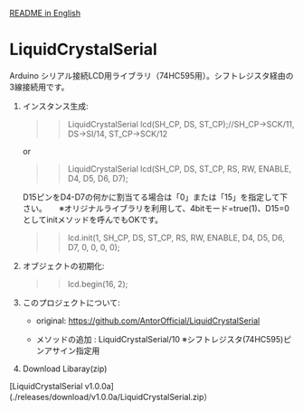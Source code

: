 [README in English](./README-en.md)

# LiquidCrystalSerial
Arduino シリアル接続LCD用ライブラリ（74HC595用）。シフトレジスタ経由の3線接続用です。

1. インスタンス生成: 
   >> LiquidCrystalSerial lcd(SH_CP, DS, ST_CP);//SH_CP->SCK/11, DS->SI/14, ST_CP->SCK/12
   
   or
   
   >> LiquidCrystalSerial lcd(SH_CP, DS, ST_CP, RS, RW, ENABLE, D4, D5, D6, D7);

   D15ピンをD4-D7の何かに割当てる場合は「0」または「15」を指定して下さい。
　 ※オリジナルライブラリを利用して、4bitモード=true(1)、D15=0としてinitメソッドを呼んでもOKです。
   >> lcd.init(1, SH_CP, DS, ST_CP, RS, RW, ENABLE, D4, D5, D6, D7, 0, 0, 0, 0);


2. オブジェクトの初期化:
   >> lcd.begin(16, 2);


3. このプロジェクトについて:
   - original: https://github.com/AntorOfficial/LiquidCrystalSerial
   
   - メソッドの追加 :  LiquidCrystalSerial/10 ※シフトレジスタ(74HC595)ピンアサイン指定用

4. Download Libaray(zip)

[LiquidCrystalSerial v1.0.0a](./releases/download/v1.0.0a/LiquidCrystalSerial.zip）
 
